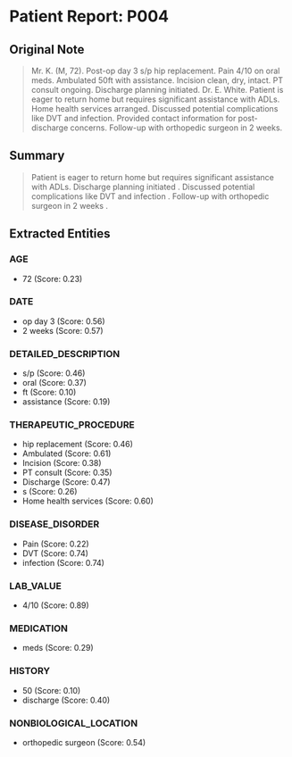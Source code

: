 # Patient Report: P004

## Original Note

> Mr. K. (M, 72). Post-op day 3 s/p hip replacement. Pain 4/10 on oral meds. Ambulated 50ft with assistance. Incision clean, dry, intact. PT consult ongoing. Discharge planning initiated. Dr. E. White. Patient is eager to return home but requires significant assistance with ADLs. Home health services arranged. Discussed potential complications like DVT and infection. Provided contact information for post-discharge concerns. Follow-up with orthopedic surgeon in 2 weeks.

## Summary

>  Patient is eager to return home but requires significant assistance with ADLs. Discharge planning initiated . Discussed potential complications like DVT and infection . Follow-up with orthopedic surgeon in 2 weeks .

## Extracted Entities

### AGE

- 72 (Score: 0.23)

### DATE

- op day 3 (Score: 0.56)
- 2 weeks (Score: 0.57)

### DETAILED_DESCRIPTION

- s/p (Score: 0.46)
- oral (Score: 0.37)
- ft (Score: 0.10)
- assistance (Score: 0.19)

### THERAPEUTIC_PROCEDURE

- hip replacement (Score: 0.46)
- Ambulated (Score: 0.61)
- Incision (Score: 0.38)
- PT consult (Score: 0.35)
- Discharge (Score: 0.47)
- s (Score: 0.26)
- Home health services (Score: 0.60)

### DISEASE_DISORDER

- Pain (Score: 0.22)
- DVT (Score: 0.74)
- infection (Score: 0.74)

### LAB_VALUE

- 4/10 (Score: 0.89)

### MEDICATION

- meds (Score: 0.29)

### HISTORY

- 50 (Score: 0.10)
- discharge (Score: 0.40)

### NONBIOLOGICAL_LOCATION

- orthopedic surgeon (Score: 0.54)

